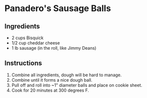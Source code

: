 # Panadero's Sausage Balls

## Ingredients

-   2 cups Bisquick
-   1/2 cup cheddar cheese
-   1 lb sausage (in the roll, like Jimmy Deans)

## Instructions

1.  Combine all ingredients, dough will be hard to manage.
2.  Combine until it forms a nice dough ball.
3.  Pull off and roll into \~1\" diameter balls and place on cookie
    sheet.
4.  Cook for 20 minutes at 300 degrees F.
